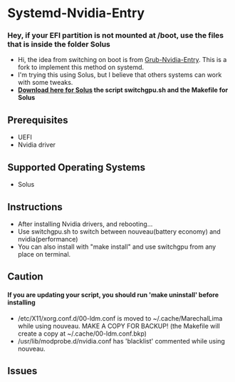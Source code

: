 # Systemd-Nvidia-Entry
### Hey, if your EFI partition is not mounted at /boot, use the files that is inside the folder **Solus**
* Hi, the idea from switching on boot is from [Grub-Nvidia-Entry](https://github.com/Superdanby/Grub-Nvidia-Entry). This is a fork to implement this method on systemd.
* I'm trying this using Solus, but I believe that others systems can work with some tweaks.
* **[Download here for Solus](https://www.dropbox.com/s/0ztla0bei6au6q2/SolusOptimusScript.zip?dl=0) the script switchgpu.sh and the Makefile for Solus**

## Prerequisites
*   UEFI
*   Nvidia driver

## Supported Operating Systems
*   Solus

## Instructions
*   After installing Nvidia drivers, and rebooting...
*	Use switchgpu.sh to switch between nouveau(battery economy) and nvidia(performance)
*	You can also install with "make install" and use switchgpu from any place on terminal.

## Caution
#### If you are updating your script, you should run 'make uninstall' before installing
* /etc/X11/xorg.conf.d/00-ldm.conf is moved to ~/.cache/MarechalLima while using nouveau. MAKE A COPY FOR BACKUP! (the Makefile will create a copy at ~/.cache/00-ldm.conf.bkp)
* /usr/lib/modprobe.d/nvidia.conf has 'blacklist' commented while using nouveau.

## Issues
